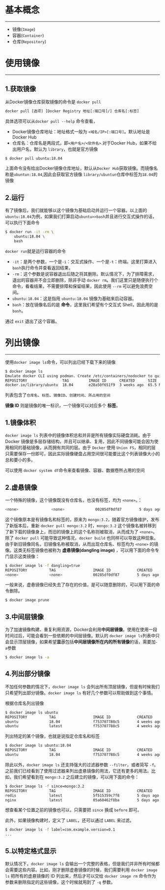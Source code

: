 # 基本概念

---

+ 镜像(`Image`)
+ 容器(`Container`)
+ 仓库(`Repository`)

# 使用镜像

---

## 1.获取镜像

从Docker镜像仓库获取镜像的命令是 `docker pull`

```dockerfile
docker pull [选项] [Docker Registry 地址[:端口号]/] 仓库名[:标签]
```

具体选项可以从`docker pull --help` 命令查看，

+ Docker镜像仓库地址：地址格式一般为 `<域名/IP>[:端口号]`。默认地址是 Docker Hub
+ 仓库名：仓库名是两段式，即`<用户名>/<软件名>`.对于Docker Hub，如果不给出用户名，默认为 `library`，也就是官方镜像

```bash
$ docker pull ubuntu:18.04
```

上面命令没有给出Docker镜像仓库地址，默认从`Docker Hub`获取镜像。而镜像名称是`ubuntun:18.04`,因此会获取官方镜像 `library/ubuntun`仓库中标签为`18.04`的镜像

## 2.运行

有了镜像后，我们就能够以这个镜像为基础启动并运行一个容器。以上面的`ubuntu:18.04`为例，如果我们打算启动`ubuntu>>bash`并且进行交互式操作的话，可以执行下面命令

```bash
$ docker run -it -rm \
	ubuntu:18.04 \
	bash
```

`docker run`就是运行容器的命令

+ `-it`：是两个参数，一个是`-i`：交互式操作、一个是`-t`：终端。这里打算进入`bash`执行命令并查看返回结果，
+ `-rm`：这个参数是说容器退出后随之将其删除。默认情况下，为了排障需求，退出的容器并不会立即删除，除非手动 `docker rm`。我们这里只是随便执行个命令，看看结果，不需要排障和保留结果，因此使用 `--rm` 可以避免浪费空间。
+ `ubuntu:18.04`：这是指用 `ubuntu:18.04` 镜像为基础来启动容器。
+ `bash`：放在镜像名后的是 **命令**，这里我们希望有个交互式 Shell，因此用的是 `bash`。

通过 `exit` 退出了这个容器。

# 列出镜像

---

使用`docker image ls`命令，可以列出已经下载下来的镜像

```bash
$ docker image ls
Emulate docker CLI using podman. Create /etc/containers/nodocker to quiet msg.
REPOSITORY                TAG         IMAGE ID      CREATED      SIZE
docker.io/library/ubuntu  18.04       e28a50f651f9  3 weeks ago  65.5 MB
```

列表包含了`仓库名`、`标签`、`镜像ID`、`创建时间`、`所占用的空间`

**镜像 ID** 则是镜像的唯一标识，一个镜像可以对应多个 **标签**。

## 1.镜像体积

`docker image ls` 列表中的镜像体积总和并非是所有镜像实际硬盘消耗。由于 Docker 镜像是多层存储结构，并且可以继承、复用，因此不同镜像可能会因为使用相同的基础镜像，从而拥有共同的层。由于 `Docker` 使用 `Union FS`，相同的层只需要保存一份即可，因此实际镜像硬盘占用空间很可能要比这个列表镜像大小的总和要小的多。

可以使用 `docker system df`命令来查看镜像、容器、数据卷所占用的空间

## 2.虚悬镜像

一个特殊的镜像，这个镜像既没有仓库名，也没有标签，均为 `<none>`。：

```bash
<none>               <none>              00285df0df87        5 days ago          342 MB
```

这个镜像原本是有镜像名和标签的，原来为 `mongo:3.2`，随着官方镜像维护，发布了新版本后，重新 `docker pull mongo:3.2` 时，`mongo:3.2` 这个镜像名被转移到了新下载的镜像身上，而旧的镜像上的这个名称则被取消，从而成为了 `<none>`。除了 `docker pull` 可能导致这种情况，`docker build` 也同样可以导致这种现象。由于新旧镜像同名，旧镜像名称被取消，从而出现仓库名、标签均为 `<none>` 的镜像。这类无标签镜像也被称为 **虚悬镜像(dangling image)** ，可以用下面的命令专门显示这类镜像：

```bash
$ docker image ls -f dangling=true
REPOSITORY          TAG                 IMAGE ID            CREATED             SIZE
<none>              <none>              00285df0df87        5 days ago          342 MB
```

一般来说，虚悬镜像已经失去了存在的价值，是可以随意删除的，可以用下面的命令删除。

```bash
$ docker image prune
```

## 3.中间层镜像

为了加速镜像构建、重复利用资源，Docker会利用**中间层镜像**。使用在使用一段时间过后，可能会看到一些依赖的中间层镜像。默认的 `docker image ls`列表中只会显示顶层镜像，如果希望**显示**包括**中间层镜像所在内的所有镜像**的话，需要加`-a`参数

```bash
$ docker image ls -a
```

## 4.列出部分镜像

不加任何参数的情况下，`docker image ls` 会列出所有顶层镜像，但是有时候我们只希望列出部分镜像。`docker image ls` 有好几个参数可以帮助做到这个事情。

根据仓库名列出镜像

```bash
$ docker image ls ubuntu
REPOSITORY          TAG                 IMAGE ID            CREATED             SIZE
ubuntu              18.04               f753707788c5        4 weeks ago         127 MB
ubuntu              latest              f753707788c5        4 weeks ago         127 MB
```

列出特定的某个镜像，也就是说指定仓库名和标签

```bash
$ docker image ls ubuntu:18.04
REPOSITORY          TAG                 IMAGE ID            CREATED             SIZE
ubuntu              18.04               f753707788c5        4 weeks ago         127 MB
```

除此以外，`docker image ls` 还支持强大的过滤器参数 `--filter`，或者简写 `-f`。之前我们已经看到了使用过滤器来列出虚悬镜像的用法，它还有更多的用法。比如，我们希望看到在 `mongo:3.2` 之后建立的镜像，可以用下面的命令：

```bash
$ docker image ls -f since=mongo:3.2
REPOSITORY          TAG                 IMAGE ID            CREATED             SIZE
redis               latest              5f515359c7f8        5 days ago          183 MB
nginx               latest              05a60462f8ba        5 days ago          181 MB
```

想查看某个位置之前的镜像也可以，只需要把 `since` 换成 `before` 即可。

此外，如果镜像构建时，定义了 `LABEL`，还可以通过 `LABEL` 来过滤。

```bash
$ docker image ls -f label=com.example.version=0.1
...
```

## 5.以特定格式显示

[docker]: https://www.topgoer.cn/docs/docker/imagelist

默认情况下，`docker image ls` 会输出一个完整的表格，但是我们并非所有时候都会需要这些内容。比如，刚才删除虚悬镜像的时候，我们需要利用 `docker image ls` 把所有的虚悬镜像的 ID 列出来，然后才可以交给 `docker image rm` 命令作为参数来删除指定的这些镜像，这个时候就用到了 `-q` 参数。





